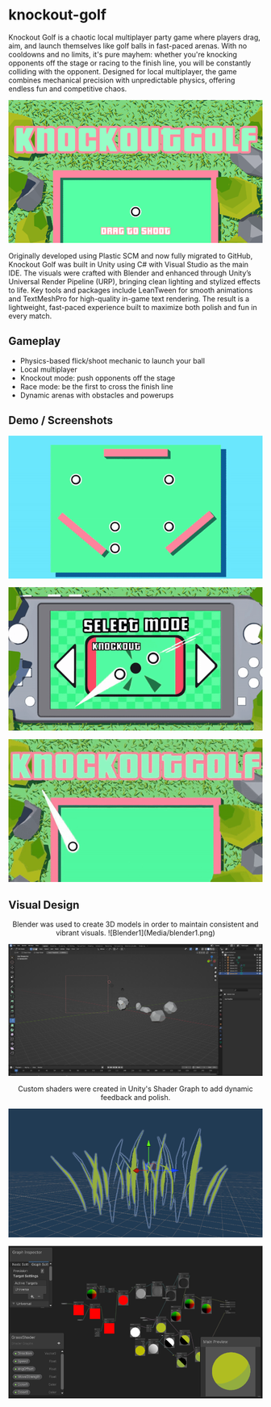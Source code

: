 # knockout-golf
Knockout Golf is a chaotic local multiplayer party game where players drag, aim, and launch themselves like golf balls in fast-paced arenas. With no cooldowns and no limits, it's pure mayhem: whether you're knocking opponents off the stage or racing to the finish line, you will be  constantly colliding with the opponent. Designed for local  multiplayer, the game combines mechanical precision with unpredictable physics, offering endless fun and competitive chaos.

<div align="center">
  <img src="Media/menu.png" width="600" alt="Gameplay Menu"/>
</div>

Originally developed using Plastic SCM and now fully migrated to GitHub, Knockout Golf was built in Unity using C# with Visual Studio as the main IDE. The visuals were crafted with Blender and enhanced through Unity’s Universal Render Pipeline (URP), bringing clean lighting and stylized effects to life. Key tools and packages include LeanTween for smooth animations and TextMeshPro for high-quality in-game text rendering. The result is a lightweight, fast-paced experience built to maximize both polish and fun in every match.

##  Gameplay
- Physics-based flick/shoot mechanic to launch your ball
- Local multiplayer
- Knockout mode: push opponents off the stage
- Race mode: be the first to cross the finish line
- Dynamic arenas with obstacles and powerups

##  Demo / Screenshots
<div align="center">

![Gameplay1](Media/gif1.gif)

![Gameplay2](Media/gif2.gif)

![Gameplay3](Media/gif3.gif)

</div>

##  Visual Design

<div align="center">
Blender was used to create 3D models in order to maintain consistent and vibrant visuals.
![Blender1](Media/blender1.png)

![Blender2](Media/blender2.png)

Custom shaders were created in Unity's Shader Graph to add dynamic feedback and polish.

  
![grass](Media/grass.png)

![shader](Media/shader.png)
</div>
